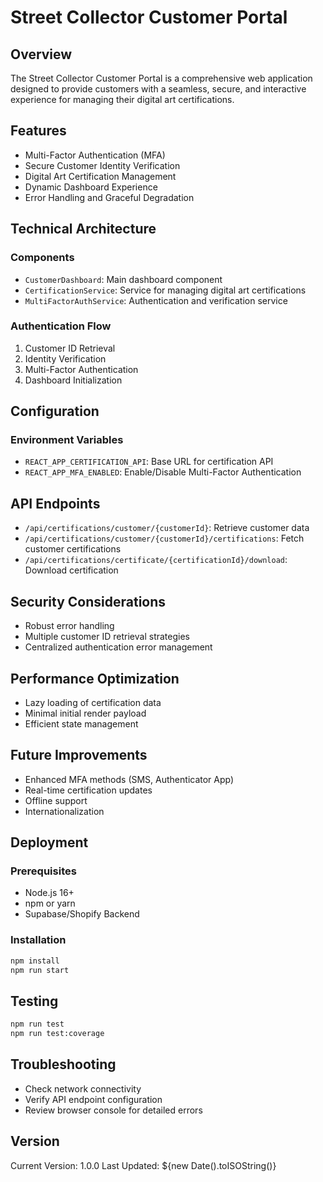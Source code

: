# Street Collector Customer Portal

## Overview
The Street Collector Customer Portal is a comprehensive web application designed to provide customers with a seamless, secure, and interactive experience for managing their digital art certifications.

## Features
- Multi-Factor Authentication (MFA)
- Secure Customer Identity Verification
- Digital Art Certification Management
- Dynamic Dashboard Experience
- Error Handling and Graceful Degradation

## Technical Architecture
### Components
- `CustomerDashboard`: Main dashboard component
- `CertificationService`: Service for managing digital art certifications
- `MultiFactorAuthService`: Authentication and verification service

### Authentication Flow
1. Customer ID Retrieval
2. Identity Verification
3. Multi-Factor Authentication
4. Dashboard Initialization

## Configuration
### Environment Variables
- `REACT_APP_CERTIFICATION_API`: Base URL for certification API
- `REACT_APP_MFA_ENABLED`: Enable/Disable Multi-Factor Authentication

## API Endpoints
- `/api/certifications/customer/{customerId}`: Retrieve customer data
- `/api/certifications/customer/{customerId}/certifications`: Fetch customer certifications
- `/api/certifications/certificate/{certificationId}/download`: Download certification

## Security Considerations
- Robust error handling
- Multiple customer ID retrieval strategies
- Centralized authentication error management

## Performance Optimization
- Lazy loading of certification data
- Minimal initial render payload
- Efficient state management

## Future Improvements
- Enhanced MFA methods (SMS, Authenticator App)
- Real-time certification updates
- Offline support
- Internationalization

## Deployment
### Prerequisites
- Node.js 16+
- npm or yarn
- Supabase/Shopify Backend

### Installation
```bash
npm install
npm run start
```

## Testing
```bash
npm run test
npm run test:coverage
```

## Troubleshooting
- Check network connectivity
- Verify API endpoint configuration
- Review browser console for detailed errors

## Version
Current Version: 1.0.0
Last Updated: ${new Date().toISOString()}
